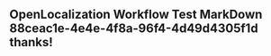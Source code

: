 <properties
ms.topic="hero-topic1"
ms.test1="hero-topic"
ms.test2="test"/>

## OpenLocalization Workflow Test MarkDown 88ceac1e-4e4e-4f8a-96f4-4d49d4305f1d thanks!
